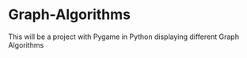 # Graph-Algorithms
This will be a project with Pygame in Python displaying different Graph Algorithms
